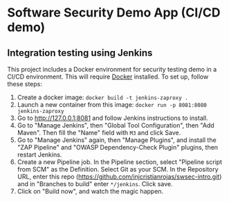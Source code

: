 # Software Security Demo App (CI/CD demo)

## Integration testing using Jenkins

This project includes a Docker environment for security testing demo in a CI/CD environment.
This will require [Docker](https://docs.docker.com/v17.12/install/) installed. To set up,
follow these steps:

1. Create a docker image: `docker build -t jenkins-zaproxy .`
1. Launch a new container from this image: `docker run -p 8081:8080 jenkins-zaproxy`
1. Go to http://127.0.0.1:8081 and follow Jenkins instructions to install.
1. Go to "Manage Jenkins", then "Global Tool Configuration", then "Add Maven". Then fill
the "Name" field with `M3` and click Save.
1. Go to "Manage Jenkins" again, then "Manage Plugins", and install the "ZAP Pipeline"
and "OWASP Dependency-Check Plugin" plugins, then restart Jenkins.
1. Create a new Pipeline job. In the Pipeline section, select "Pipeline script from SCM" as
the Definition. Select Git as your SCM. In the Repository URL, enter this repo
(https://github.com/injcristianrojas/swsec-intro.git) and in
"Branches to build" enter `*/jenkins`. Click save.
1. Click on "Build now", and watch the magic happen.